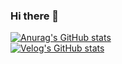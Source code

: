 ### Hi there 👋
[![Anurag's GitHub stats](https://github-readme-stats.vercel.app/api?username=soup1997)](https://github.com/anuraghazra/github-readme-stats)   
[![Velog's GitHub stats](https://velog-readme-stats.vercel.app/api/badge?name=soup1997)](https://velog.io/@soup1997) 


<!--
**soup1997/soup1997** is a ✨ _special_ ✨ repository because its `README.md` (this file) appears on your GitHub profile.

Here are some ideas to get you started:

- 🔭 I’m currently working on ...
- 🌱 I’m currently learning ...
- 👯 I’m looking to collaborate on ...
- 🤔 I’m looking for help with ...
- 💬 Ask me about ...
- 📫 How to reach me: ...
- 😄 Pronouns: ...
- ⚡ Fun fact: ...
-->
